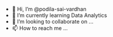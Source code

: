 - 👋 Hi, I’m @podila-sai-vardhan
- 🌱 I’m currently learning Data Analytics
- 💞️ I’m looking to collaborate on ...
- 📫 How to reach me ...

<!---
podila-sai-vardhan/podila-sai-vardhan is a ✨ special ✨ repository because its `README.md` (this file) appears on your GitHub profile.
You can click the Preview link to take a look at your changes.
--->
